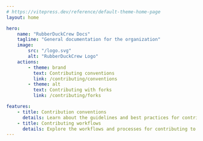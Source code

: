 ```yaml
---
# https://vitepress.dev/reference/default-theme-home-page
layout: home

hero:
    name: "RubberDuckCrew Docs"
    tagline: "General documentation for the organization"
    image:
        src: "/logo.svg"
        alt: "RubberDuckCrew Logo"
    actions:
        - theme: brand
          text: Contributing conventions
          link: /contributing/conventions
        - theme: alt
          text: Contributing with forks
          link: /contributing/forks

features:
    - title: Contribution conventions
      details: Learn about the guidelines and best practices for contributing to our projects.
    - title: Contributing workflows
      details: Explore the workflows and processes for contributing to our projects.
---
```

